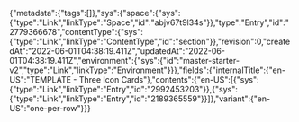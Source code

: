 {"metadata":{"tags":[]},"sys":{"space":{"sys":{"type":"Link","linkType":"Space","id":"abjv67t9l34s"}},"type":"Entry","id":"2779366678","contentType":{"sys":{"type":"Link","linkType":"ContentType","id":"section"}},"revision":0,"createdAt":"2022-06-01T04:38:19.411Z","updatedAt":"2022-06-01T04:38:19.411Z","environment":{"sys":{"id":"master-starter-v2","type":"Link","linkType":"Environment"}}},"fields":{"internalTitle":{"en-US":"TEMPLATE - Three Icon Cards"},"contents":{"en-US":[{"sys":{"type":"Link","linkType":"Entry","id":"2992453203"}},{"sys":{"type":"Link","linkType":"Entry","id":"2189365559"}}]},"variant":{"en-US":"one-per-row"}}}